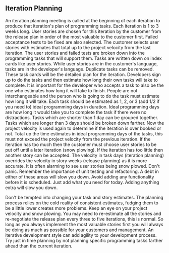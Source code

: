 ## Iteration Planning

An iteration planning meeting is called at the beginning of each iteration to produce that iteration's plan of programming tasks. Each iteration is 1 to 3 weeks long. User stories are chosen for this iteration by the customer from the release plan in order of the most valuable to the customer first. Failed acceptance tests to be fixed are also selected. The customer selects user stories with estimates that total up to the project velocity from the last iteration.
 The user stories and failed tests are broken down into the programming tasks that will support them. Tasks are written down on index cards like user stories. While user stories are in the customer's language, tasks are in the developer's language. Duplicate tasks can be removed. These task cards will be the detailed plan for the iteration. 
 Developers sign up to do the tasks and then estimate how long their own tasks will take to complete. It is important for the developer who accepts a task to also be the one who estimates how long it will take to finish. People are not interchangeable and the person who is going to do the task must estimate how long it will take.
 Each task should be estimated as 1, 2,  or
3 (add 1/2 if you need to) ideal programming days in duration. Ideal programming days are how long it would take you to complete the task if there were no distractions. Tasks which are shorter than 1 day can be grouped together. Tasks which are longer than 3 days should be broken down farther.
 Now the project velocity is used again to determine if the iteration is over booked or not. Total up the time estimates in ideal programming days of the tasks, this must not exceed the project velocity from the previous iteration. If the iteration has too much then the customer must choose user stories to be put off until a later iteration (snow plowing).
 If the iteration has too little then another story can be accepted. The velocity in task days (iteration planning) overrides the velocity in story weeks (release planning) as it is more accurate.
 It is often alarming to see user stories being snow plowed. Don't panic. Remember the importance of unit testing and refactoring. A debt in either of these areas will slow you down. Avoid adding any functionality before it is scheduled. Just add what you need for today. Adding anything extra will slow you down.



 Don't be tempted into changing your task and story estimates. The planning process relies on the cold reality of consistent estimates, fudging them to be a little lower creates more problems.
 Keep an eye on your project velocity and snow plowing. You may need to re-estimate all the stories and re-negotiate the release plan every three to five iterations, this is normal. So long as you always implement the most valuable stories first you will always be doing as much as possible for your customers and management. 
 An iterative development style can add agility to your development process. Try just in time planning by not planning specific programming tasks farther ahead than the current iteration.
